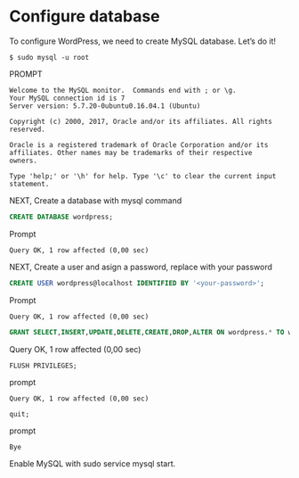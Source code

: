 # Configure database

To configure WordPress, we need to create MySQL database. Let’s do it!

```
$ sudo mysql -u root
```
PROMPT 
```
Welcome to the MySQL monitor.  Commands end with ; or \g.
Your MySQL connection id is 7
Server version: 5.7.20-0ubuntu0.16.04.1 (Ubuntu)

Copyright (c) 2000, 2017, Oracle and/or its affiliates. All rights reserved.

Oracle is a registered trademark of Oracle Corporation and/or its
affiliates. Other names may be trademarks of their respective
owners.

Type 'help;' or '\h' for help. Type '\c' to clear the current input statement.
``` 
NEXT, Create a database with mysql command

```sql
CREATE DATABASE wordpress;
```
Prompt 
```
Query OK, 1 row affected (0,00 sec)
```
NEXT, Create a user and asign a password, replace <your-password> with your password

```sql
CREATE USER wordpress@localhost IDENTIFIED BY '<your-password>';
```
Prompt
```
Query OK, 1 row affected (0,00 sec)
```
```sql
GRANT SELECT,INSERT,UPDATE,DELETE,CREATE,DROP,ALTER ON wordpress.* TO wordpress@localhost;
```
Query OK, 1 row affected (0,00 sec)

```sq
FLUSH PRIVILEGES;
```
prompt
```
Query OK, 1 row affected (0,00 sec)
```
```sql
quit;
```
prompt 
```
Bye
```
Enable MySQL with sudo service mysql start.

